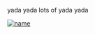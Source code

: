 yada yada lots of yada yada



[![name](https://miro.medium.com/max/1600/1*3M9hkYLvrJ5xTR2_ZM0FAg.gif)](https://www.figma.com/embed?embed_host=share&url=https%3A%2F%2Fwww.figma.com%2Ffile%2FbCdhLn8qqSjI1MsyhSlgco%2FMind-Map-Template-Community%3Fnode-id%3D0%253A1)
